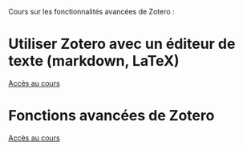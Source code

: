 Cours sur les fonctionnalités avancées de Zotero : 

# Utiliser Zotero avec un éditeur de texte (markdown, LaTeX)

[Accès au cours](Zotero_latex/zotero_markdown_latex.md)




# Fonctions avancées de Zotero

 [Accès au cours](https://liascript.github.io/course/?https://raw.githubusercontent.com/damienbelveze/learning_more_zotero/main/advanced_zotero.md#1)


